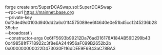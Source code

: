 forge create src/SuperDCASwap.sol:SuperDCASwap \
  --rpc-url https://mainnet.base.org \
  --private-key 0xf2de49d0103d940dd2a6c01f4575089ee6f4640e0e51bd5cc1245236b2839cbe \
  --broadcast \                                                                                                                                   
  --constructor-args 0x6fF5693b99212Da76ad316178A184AB56D299b43 0x498581fF718922c3f8e6A244956aF099B2652b2b 0x000000000022D473030F116dDEE9F6B43aC78BA3

